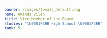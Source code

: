 ```yaml
---
banner: /images/female_default.png
name: Amanda Vilén
title: Vice Member of the Board
studies: "\U0001F3EB High School \U0001F3EB"
rank: 5
---
```


